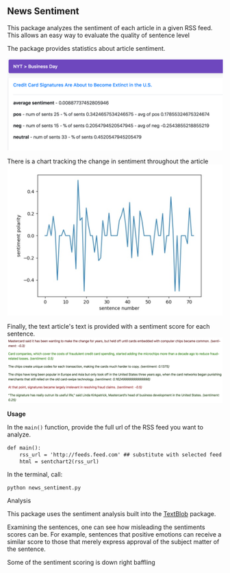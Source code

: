 ## News Sentiment

This package analyzes the sentiment of each article in a given RSS feed. This allows an easy way to evaluate the quality of sentence level

The package provides statistics about article sentiment.

![statistics](https://github.com/escottgoodwin/news_sentiment/raw/master/static/screenshot2.png)

 There is a chart tracking the change in sentiment throughout the article 
![chart](https://github.com/escottgoodwin/news_sentiment/raw/master/static/screenshot3.png)

Finally, the text article's text is provided with a sentiment score for each sentence. 
![color sents](https://github.com/escottgoodwin/news_sentiment/raw/master/static/screenshot1.png)

**Usage**

In the `main()` function, provide the full url of the RSS feed you want to analyze. 

    def main():
	    rss_url = 'http://feeds.feed.com' ## substitute with selected feed
	    html = sentchart2(rss_url)

In the terminal, call: 

    python news_sentiment.py

Analysis 

This package uses the sentiment analysis built into the [TextBlob](http://textblob.readthedocs.io/en/dev/quickstart.html) package. 

Examining the sentences, one can see how misleading the sentiments scores can be. For example, sentences that positive emotions can receive a similar score to those that merely express approval of the subject matter of the sentence. 

Some of the sentiment scoring is down right baffling 

<!--stackedit_data:
eyJoaXN0b3J5IjpbLTUyNTgwMDYwNyw0MDkxMjgyNTZdfQ==
-->